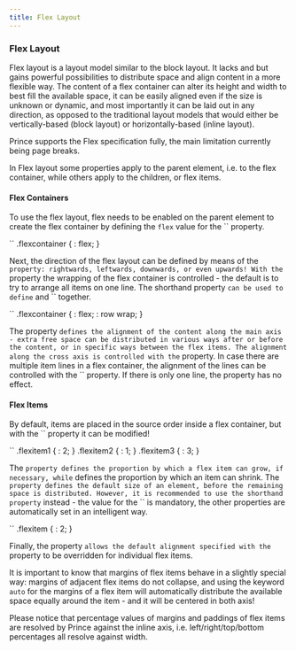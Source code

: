 ```yaml
---
title: Flex Layout
---
```


### Flex Layout

Flex layout is a layout model similar to the block layout. It lacks and but gains powerful possibilities to distribute space and align content in a more flexible way. The content of a flex container can alter its height and width to best fill the available space, it can be easily aligned even if the size is unknown or dynamic, and most importantly it can be laid out in any direction, as opposed to the traditional layout models that would either be vertically-based (block layout) or horizontally-based (inline layout).

Prince supports the Flex specification fully, the main limitation currently being page breaks.

In Flex layout some properties apply to the parent element, i.e. to the flex container, while others apply to the children, or flex items.

#### Flex Containers

To use the flex layout, flex needs to be enabled on the parent element to create the flex container by defining the `flex` value for the `` property.

``
    .flexcontainer {
        : flex;
    }

Next, the direction of the flex layout can be defined by means of the `` property: rightwards, leftwards, downwards, or even upwards! With the `` property the wrapping of the flex container is controlled - the default is to try to arrange all items on one line. The shorthand property `` can be used to define `` and `` together.

``
    .flexcontainer {
        : flex;
        : row wrap;
    }

The property `` defines the alignment of the content along the main axis - extra free space can be distributed in various ways after or before the content, or in specific ways between the flex items. The alignment along the cross axis is controlled with the `` property. In case there are multiple item lines in a flex container, the alignment of the lines can be controlled with the `` property. If there is only one line, the property has no effect.

#### Flex Items

By default, items are placed in the source order inside a flex container, but with the `` property it can be modified!

``
    .flexitem1 {
        : 2;
    }
    .flexitem2 {
        : 1;
    }
    .flexitem3 {
        : 3;
    }

The `` property defines the proportion by which a flex item can grow, if necessary, while `` defines the proportion by which an item can shrink. The `` property defines the default size of an element, before the remaining space is distributed. However, it is recommended to use the shorthand property `` instead - the value for the `` is mandatory, the other properties are automatically set in an intelligent way.

``
    .flexitem {
        : 2;
    }

Finally, the property `` allows the default alignment specified with the `` property to be overridden for individual flex items.

It is important to know that margins of flex items behave in a slightly special way: margins of adjacent flex items do not collapse, and using the keyword `auto` for the margins of a flex item will automatically distribute the available space equally around the item - and it will be centered in both axis!

Please notice that percentage values of margins and paddings of flex items are resolved by Prince against the inline axis, i.e. left/right/top/bottom percentages all resolve against width.
